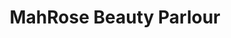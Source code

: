 ---
title: "MahRose Beauty Parlour"
url: /karachi/mahrose-beauty-parlour-w3f5-vh8-mahrose-beauty-parlour-c-2011-block-03-block-6-gulshan-e-iqba/
shop: beauty
---